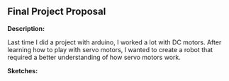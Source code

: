 ## Final Project Proposal

**Description:**

Last time I did a project with arduino, I worked a lot with DC motors. After learning how to play with servo motors, I wanted to create a robot that required a better understanding of how servo motors work.

**Sketches:**
